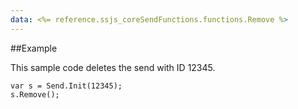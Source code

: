 ```yaml
---
data: <%= reference.ssjs_coreSendFunctions.functions.Remove %>
---
```


##Example

This sample code deletes the send with ID 12345.
```
var s = Send.Init(12345);
s.Remove();
```
